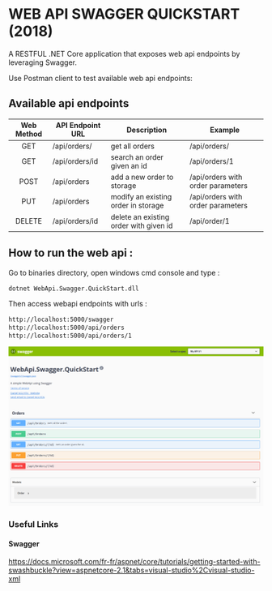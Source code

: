 # WEB API SWAGGER QUICKSTART (2018)

A RESTFUL .NET Core application that exposes web api endpoints by leveraging Swagger.

Use Postman client to test available web api endpoints:
<br />

## Available api endpoints


| Web Method   | API Endpoint URL              | Description                                                      | Example
| :----------: | ----------------------------- | ---------------------------------------------------------------- | -----------------------------
| GET          | /api/orders/                  | get all orders                                                   | /api/orders/
| GET          | /api/orders/id                | search an order given an id                                      | /api/orders/1
| POST         | /api/orders                   | add a new order to storage                                       | /api/orders with order parameters
| PUT          | /api/orders                   | modify an existing order in storage                              | /api/orders with order parameters
| DELETE       | /api/orders/id                | delete an existing order with given id                           | /api/order/1

## How to run the web api :

Go to binaries directory, open windows cmd console and type :

```
dotnet WebApi.Swagger.QuickStart.dll
```

Then access webapi endpoints with urls : 
```
http://localhost:5000/swagger
http://localhost:5000/api/orders
http://localhost:5000/api/orders/1

```

![alt capture1](https://github.com/danmgs/WebApi.Swagger.QuickStart/blob/master/img/api_endpoints.PNG)

### Useful Links

#### Swagger

https://docs.microsoft.com/fr-fr/aspnet/core/tutorials/getting-started-with-swashbuckle?view=aspnetcore-2.1&tabs=visual-studio%2Cvisual-studio-xml